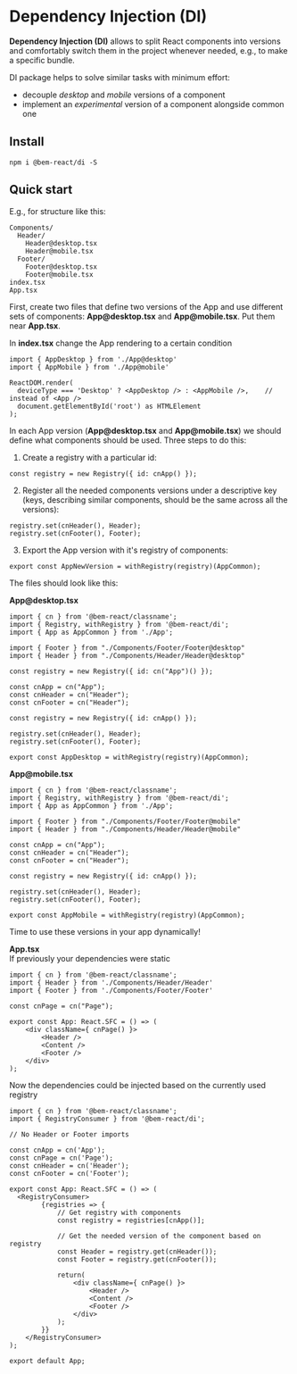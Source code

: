 # Dependency Injection (DI)

**Dependency Injection (DI)** allows to split React components into versions and comfortably switch them in the project whenever needed, e.g., to make a specific bundle.

DI package helps to solve similar tasks with minimum effort:
- decouple *desktop* and *mobile* versions of a component
- implement an *experimental* version of a component alongside common one

## Install
```
npm i @bem-react/di -S
```


## Quick start

E.g., for structure like this:
```
Components/
  Header/
    Header@desktop.tsx
    Header@mobile.tsx
  Footer/
    Footer@desktop.tsx
    Footer@mobile.tsx
index.tsx
App.tsx
```

First, create two files that define two versions of the App and use different sets of components: **App@<span></span>desktop.tsx** and **App@<span></span>mobile.tsx**. Put them near **App.tsx**.

In **index.tsx** change the App rendering to a certain condition
```
import { AppDesktop } from './App@desktop'
import { AppMobile } from './App@mobile'

ReactDOM.render(
  deviceType === 'Desktop' ? <AppDesktop /> : <AppMobile />,    // instead of <App />
  document.getElementById('root') as HTMLElement
);
```

In each App version (**App@<span></span>desktop.tsx** and **App@<span></span>mobile.tsx**) we should define what components should be used.
Three steps to do this:
1. Create a registry with a particular id:
```
const registry = new Registry({ id: cnApp() });
```
2. Register all the needed components versions under a descriptive key (keys, describing similar components, should be the same across all the versions):
```
registry.set(cnHeader(), Header);
registry.set(cnFooter(), Footer);
```
3. Export the App version with it's registry of components:
```
export const AppNewVersion = withRegistry(registry)(AppCommon);
```

The files should look like this:

**App@<span></span>desktop.tsx**
```
import { cn } from '@bem-react/classname';
import { Registry, withRegistry } from '@bem-react/di';
import { App as AppCommon } from './App';

import { Footer } from "./Components/Footer/Footer@desktop"
import { Header } from "./Components/Header/Header@desktop"

const registry = new Registry({ id: cn("App")() });

const cnApp = cn("App");
const cnHeader = cn("Header");
const cnFooter = cn("Header");

const registry = new Registry({ id: cnApp() });

registry.set(cnHeader(), Header);
registry.set(cnFooter(), Footer);

export const AppDesktop = withRegistry(registry)(AppCommon);
```

**App@<span></span>mobile.tsx**
```
import { cn } from '@bem-react/classname';
import { Registry, withRegistry } from '@bem-react/di';
import { App as AppCommon } from './App';

import { Footer } from "./Components/Footer/Footer@mobile"
import { Header } from "./Components/Header/Header@mobile"

const cnApp = cn("App");
const cnHeader = cn("Header");
const cnFooter = cn("Header");

const registry = new Registry({ id: cnApp() });

registry.set(cnHeader(), Header);
registry.set(cnFooter(), Footer);

export const AppMobile = withRegistry(registry)(AppCommon);
```

Time to use these versions in your app dynamically! 

**App.tsx**  
If previously your dependencies were static
```
import { cn } from '@bem-react/classname';
import { Header } from './Components/Header/Header'
import { Footer } from './Components/Footer/Footer'

const cnPage = cn("Page");

export const App: React.SFC = () => (
    <div className={ cnPage() }>
        <Header />
        <Content />
        <Footer />
    </div>
);
```

Now the dependencies could be injected based on the currently used registry
```
import { cn } from '@bem-react/classname';
import { RegistryConsumer } from '@bem-react/di';

// No Header or Footer imports

const cnApp = cn('App');
const cnPage = cn('Page');
const cnHeader = cn('Header');
const cnFooter = cn('Footer');

export const App: React.SFC = () => (
  <RegistryConsumer>
        {registries => {
            // Get registry with components
            const registry = registries[cnApp()];
            
            // Get the needed version of the component based on registry
            const Header = registry.get(cnHeader());
            const Footer = registry.get(cnFooter());

            return(
                <div className={ cnPage() }>
                    <Header />
                    <Content />
                    <Footer />
                </div>
            );
        }}
    </RegistryConsumer>
);

export default App;
```